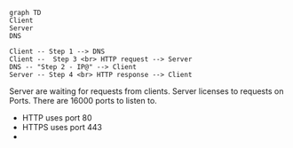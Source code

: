 ```mermaid
graph TD
Client
Server
DNS

Client -- Step 1 --> DNS
Client --  Step 3 <br> HTTP request --> Server
DNS -- "Step 2 - IP@" --> Client
Server -- Step 4 <br> HTTP response --> Client
```

Server are waiting for requests from clients. Server licenses to requests on Ports. There are 16000 ports to listen to.
- HTTP uses port 80
- HTTPS uses port 443
- 